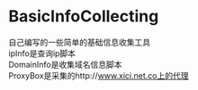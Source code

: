BasicInfoCollecting
===================
自己编写的一些简单的基础信息收集工具  
ipInfo是查询ip脚本  
DomainInfo是收集域名信息脚本  
ProxyBox是采集的http://www.xici.net.co上的代理  
